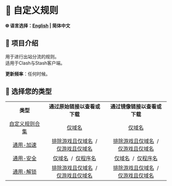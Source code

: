 # 📜 自定义规则  
**🌐 语言选择：[English](README.md)  | 简体中文**  

## 🎤 项目介绍  
用于进行出站分流的规则。  
适用于Clash与Stash客户端。  

**更新频率**：任何时候。  

## 🎲 选择您的类型  
<table>
  <tr align="center">
    <td>
      <b>类型</b>
    </td>
    <td>
      <b>通过原始链接以查看或下载</b>
    </td>
    <td>
      <b>通过镜像链接以查看或下载</b>
    </td>
  </tr>
  <tr align="center">
    <td>
      <a href="https://github.com/Xeknoz/blacklist-rules/blob/main/Clash/README_CN.md">自定义规则合集</a>
    </td>
    <td>
      <a href="https://raw.githubusercontent.com/Xeknoz/blacklist-rules/main/Clash/BlacklistRules_DomainOnly.yaml">仅域名</a>
    </td>
    <td>
      <a href="https://fastly.jsdelivr.net/gh/Xeknoz/blacklist-rules@main/Clash/BlacklistRules_DomainOnly.yaml">仅域名</a>
    </td>
  </tr>
  <tr align="center">
    <td>
      <a href="https://github.com/Xeknoz/blacklist-rules/blob/main/Common/Boost/Clash/README_CN.md">通用-加速</a>
    </td>
    <td>
      <a href="https://raw.githubusercontent.com/Xeknoz/blacklist-rules/main/Common/Boost/Clash/SlowDomains_NoGame_DomainOnly.yaml">排除游戏且仅域名</a>
      &nbsp;/<br>
      <a href="https://raw.githubusercontent.com/Xeknoz/blacklist-rules/main/Common/Boost/Clash/SlowDomains_GameOnly_DomainOnly.yaml">仅游戏且仅域名</a>
    </td>
    <td>
      <a href="https://fastly.jsdelivr.net/gh/Xeknoz/blacklist-rules@main/Common/Boost/Clash/SlowDomains_NoGame_DomainOnly.yaml">排除游戏且仅域名</a>
      &nbsp;/<br>
      <a href="https://fastly.jsdelivr.net/gh/Xeknoz/blacklist-rules@main/Common/Boost/Clash/SlowDomains_GameOnly_DomainOnly.yaml">仅游戏且仅域名</a>
    </td>
  </tr>
  <tr align="center">
    <td>
      <a href="https://github.com/Xeknoz/blacklist-rules/blob/main/Common/Security/Clash/README_CN.md">通用-安全</a>
    </td>
    <td>
      <a href="https://raw.githubusercontent.com/Xeknoz/blacklist-rules/main/Common/Security/Clash/AnonymityService_DomainOnly.yaml">仅域名</a>
      &nbsp;/&nbsp;
      <a href="https://raw.githubusercontent.com/Xeknoz/blacklist-rules/main/Common/Security/Clash/AnonymityService_ProcessNameOnly.yaml">仅程序名</a>
    </td>
    <td>
      <a href="https://fastly.jsdelivr.net/gh/Xeknoz/blacklist-rules@main/Common/Security/Clash/AnonymityService_DomainOnly.yaml">仅域名</a>
      &nbsp;/&nbsp;
      <a href="https://fastly.jsdelivr.net/gh/Xeknoz/blacklist-rules@main/Common/Security/Clash/AnonymityService_ProcessNameOnly.yaml">仅程序名</a>
    </td>
  </tr>
  <tr align="center">
    <td>
      <a href="https://github.com/Xeknoz/blacklist-rules/blob/main/Common/Unlock/Clash/README_CN.md">通用-解锁</a>
    </td>
    <td>
      <a href="https://raw.githubusercontent.com/Xeknoz/blacklist-rules/main/Common/Unlock/Clash/BlockedDomains_NoGame_DomainOnly.yaml">排除游戏且仅域名</a>
      &nbsp;/<br>
      <a href="https://raw.githubusercontent.com/Xeknoz/blacklist-rules/main/Common/Unlock/Clash/BlockedGames_DomainOnly.yaml">仅游戏且仅域名</a>
    </td>
    <td>
      <a href="https://fastly.jsdelivr.net/gh/Xeknoz/blacklist-rules@main/Common/Unlock/Clash/BlockedDomains_NoGame_DomainOnly.yaml">排除游戏且仅域名</a>
      &nbsp;/<br>
      <a href="https://fastly.jsdelivr.net/gh/Xeknoz/blacklist-rules@main/Common/Unlock/Clash/BlockedGames_DomainOnly.yaml">仅游戏且仅域名</a>
    </td>
  </tr>
</table>
